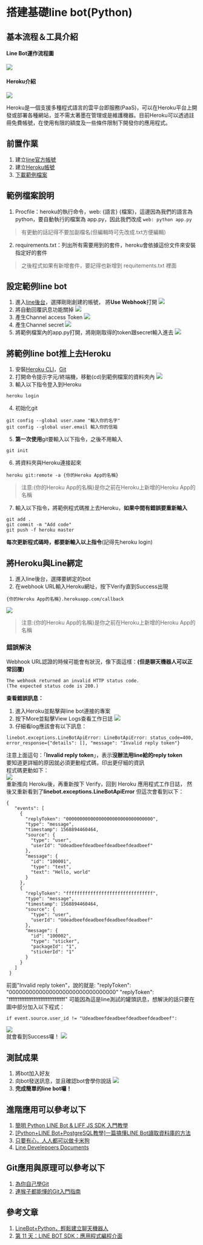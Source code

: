 搭建基礎line bot(Python)
===
## 基本流程＆工具介紹
#### Line Bot運作流程圖
![](https://i.imgur.com/YX3ARN5.png)

#### Heroku介紹
![](https://i.imgur.com/VwS8uFd.png)

Heroku是一個支援多種程式語言的雲平台即服務(PaaS)，可以在Heroku平台上開發或部署各種網站，並不需太著墨在管理或是維護機器。目前Heroku可以透過註冊免費帳號，在使用有限的額度及一些條件限制下開發你的應用程式。

## 前置作業
1. 建立[line官方帳號](https://tw.linebiz.com/login/)
2. 建立[Heroku帳號](https://signup.heroku.com/login)
3. [下載範例檔案](https://github.com/luching0823/line-bot-tutorial/archive/master.zip)

## 範例檔案說明
1. Procfile：heroku的執行命令，web: {語言} {檔案}，這邊因為我們的語言為 python，要自動執行的檔案為 app.py，因此我們改成 ```web: python app.py```  
>有更動的話記得不要加副檔名(但編輯時可先改成.txt方便編輯)
2. requirements.txt：列出所有需要用到的套件，heroku會依據這份文件來安裝指定好的套件
>之後程式如果有新增套件，要記得也新增到 requitements.txt 裡面

## 設定範例line bot
1. 進入[line後台](https://developers.line.biz/en/)，選擇剛剛創建的帳號，
將**Use Webhook**打開
![](https://i.imgur.com/JEtwNPu.png)
2. 將自動回覆訊息功能關掉
![](https://i.imgur.com/klPdMSR.png)
3. 產生Channel access Token
![](https://i.imgur.com/CGbgCcw.png)
4. 產生Channel secret
![](https://i.imgur.com/CAgLEYi.png)
5. 將範例檔案內的app.py打開，將剛剛取得的token跟secret輸入進去
![](https://i.imgur.com/b78IxWK.png)

## 將範例line bot推上去Heroku
1. 安裝[Heroku CLI](https://devcenter.heroku.com/articles/heroku-cli)，[Git](https://git-scm.com)
2. 打開命令提示字元/終端機，移動(cd)到範例檔案的資料夾內
![](https://i.imgur.com/Z9eyTHW.png)
3. 輸入以下指令登入到Heroku
```
heroku login
```
4. 初始化git
```
git config --global user.name "輸入你的名字"
git config --global user.email 輸入你的信箱
```
5. **第一次使用**git要輸入以下指令，之後不用輸入
```
git init
```
6. 將資料夾與Heroku連接起來
```
heroku git:remote -a {你的Heroku App的名稱}
```
>注意:{你的Heroku App的名稱}是你之前在Heroku上新增的Heroku App的名稱
7. 輸入以下指令，將範例程式碼推上去Heroku，**如果中間有錯誤要重新輸入**
```
git add .
git commit -m "Add code"
git push -f heroku master
```
**每次更新程式碼時，都要新輸入以上指令**(記得先heroku login)

## 將Heroku與Line綁定
1. 進入line後台，選擇要綁定的bot
2. 在webhook URL輸入Heroku網址，按下Verify直到Success出現
```
{你的Heroku App的名稱}.herokuapp.com/callback
```
![](https://i.imgur.com/Paay4wQ.png)
>注意:{你的Heroku App的名稱}是你之前在Heroku上新增的Heroku App的名稱
### 錯誤解決
Webhook URL認證的時候可能會有狀況，像下面這樣：**(但是聊天機器人可以正常回覆)**
```
The webhook returned an invalid HTTP status code.
(The expected status code is 200.)
```
**查看錯誤訊息：**
1. 進入Heroku並點擊與line bot連接的專案
2. 按下More並點擊View Logs查看工作日誌
![](https://i.imgur.com/nSHlkJS.png)
3. 仔細看log應該會有以下訊息：
```
linebot.exceptions.LineBotApiError: LineBotApiError: status_code=400,
error_response={"details": [], "message": "Invalid reply token"}
```
注意上面這句：「**Invalid reply token**」，表示**沒辦法用line給的reply token**  
要知道更詳細的原因就必須更動程式碼，印出更仔細的資訊  
程式碼更動如下：  
![](https://i.imgur.com/NUJIQEf.png)  
重新推向 Heroku後，再重新按下 Verify，回到 Heroku 應用程式工作日誌，
然後又重新看到了**linebot.exceptions.LineBotApiError**
但這次會看到以下：  
```
{
   "events": [
     {
       "replyToken": "00000000000000000000000000000000",
       "type": "message",
       "timestamp": 1568894460464,
       "source": {
         "type": "user",
         "userId": "Udeadbeefdeadbeefdeadbeefdeadbeef"
       },
       "message": {
         "id": "100001",
         "type": "text",
         "text": "Hello, world"
       }
     },
     {
       "replyToken": "ffffffffffffffffffffffffffffffff",
       "type": "message",
       "timestamp": 1568894460464,
       "source": {
         "type": "user",
         "userId": "Udeadbeefdeadbeefdeadbeefdeadbeef"
       },
       "message": {
         "id": "100002",
         "type": "sticker",
         "packageId": "1",
         "stickerId": "1"
       }
     }
   ]
 }
```
前面"Invalid reply token"，說的就是:
"replyToken": "00000000000000000000000000000000"
"replyToken": "ffffffffffffffffffffffffffffffff"
可能因為這是line測試的罐頭訊息，想解決的話只要在圖中部分加入以下程式：  
```
if event.source.user_id != "Udeadbeefdeadbeefdeadbeefdeadbeef":
```
![](https://i.imgur.com/Bh9cu5L.png)  
就會看到Success囉！
![](https://i.imgur.com/T4QtJwe.png)


## 測試成果
1. 將bot加入好友
2. 向bot發送訊息，並且確認bot會學你說話
![](https://i.imgur.com/4NEGxNn.png)
3. **完成簡單的line bot囉！**


## 進階應用可以參考以下
1. [簡明 Python LINE Bot & LIFF JS SDK 入門教學](https://blog.techbridge.cc/2020/01/12/簡明-python-line-bot-&-liff-js-sdk入門教學/)
2. [[Python+LINE Bot+PostgreSQL教學]一篇搞懂LINE Bot讀取資料庫的方法](https://www.learncodewithmike.com/2020/07/python-line-bot-connect-postgresql.html)
3. [只要有心，人人都可以做卡米狗](https://ithelp.ithome.com.tw/users/20107309/ironman/1253)
4. [Line Develepoers Documents](https://developers.line.biz/en/docs/messaging-api/)

## Git應用與原理可以參考以下
1. [為你自己學Git](https://gitbook.tw)
2. [連猴子都能懂的Git入門指南](https://backlog.com/git-tutorial/tw/)

## 參考文章
1. [LineBot+Python，輕鬆建立聊天機器人](https://blackmaple.me/line-bot-tutorial/)
2. [第 11 天：LINE BOT SDK：應用程式編程介面](https://ithelp.ithome.com.tw/articles/10217767)
